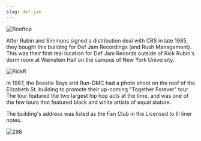 ```yaml
---
slug: def-jam
---
```


![Rooftop](https://i.imgur.com/FLc3VMm.jpg)


After Rubin and Simmons signed a distribution deal with CBS in late 1985, they bought this building for Def Jam Recordings (and Rush Management). This was their first real location for Def Jam Records outside of Rick Rubin's dorm room at Weinstein Hall on the campus of New York University.          

![RickR](https://i.imgur.com/rbUraob.jpg)

In 1987, the Beastie Boys and Run-DMC had a photo shoot on the roof of the Elizabeth St. building to promote their up-coming "Together Forever" tour. The tour featured the two largest hip hop acts at the time, and was one of the few tours that featured black and white artists of equal stature.

The building's address was listed as the Fan Club in the Licensed to Ill liner notes.

![298](https://i.imgur.com/jUyqao4.jpg)
  
